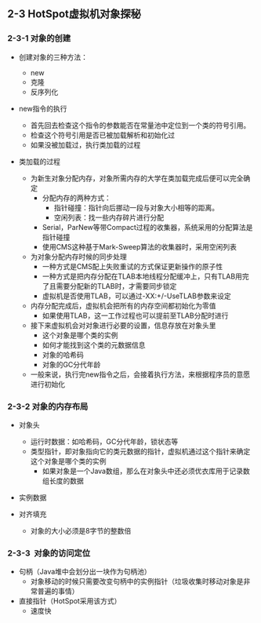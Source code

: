## 2-3 HotSpot虚拟机对象探秘

### 2-3-1 对象的创建

- 创建对象的三种方法：
  - new
  - 克隆
  - 反序列化

- new指令的执行
  - 首先回去检查这个指令的参数能否在常量池中定位到一个类的符号引用。
  - 检查这个符号引用是否已被加载解析和初始化过
  - 如果没被加载过，执行类加载的过程
- 类加载的过程
  - 为新生对象分配内存，对象所需内存的大学在类加载完成后便可以完全确定
    - 分配内存的两种方式：
      - 指针碰撞：指针向后挪动一段与对象大小相等的距离。
      - 空闲列表：找一些内存碎片进行分配
    - Serial，ParNew等带Compact过程的收集器，系统采用的分配算法是指针碰撞
    - 使用CMS这种基于Mark-Sweep算法的收集器时，采用空闲列表
  - 为对象分配内存时候的同步处理
    - 一种方式是CMS配上失败重试的方式保证更新操作的原子性
    - 一种方式是把内存分配在TLAB本地线程分配缓冲上，只有TLAB用完了且需要分配新的TLAB时，才需要同步锁定
    - 虚拟机是否使用TLAB，可以通过-XX:+/-UseTLAB参数来设定
  - 内存分配完成后，虚拟机会把所有的内存空间都初始化为零值
    - 如果使用TLAB，这一工作过程也可以提前至TLAB分配时进行
  - 接下来虚拟机会对对象进行必要的设置，信息存放在对象头里
    - 这个对象是哪个类的实例
    - 如何才能找到这个类的元数据信息
    - 对象的哈希码
    - 对象的GC分代年龄
  - 一般来说，执行完new指令之后，会接着执行<init>方法，来根据程序员的意愿进行初始化



### 2-3-2 对象的内存布局

- 对象头
  - 运行时数据：如哈希码，GC分代年龄，锁状态等
  - 类型指针，即对象指向它的类元数据的指针，虚拟机通过这个指针来确定这个对象是哪个类的实例
    - 如果对象是一个Java数组，那么在对象头中还必须优衣库用于记录数组长度的数据
  
- 实例数据

- 对齐填充

  - 对象的大小必须是8字节的整数倍

    

### 2-3-3  对象的访问定位

- 句柄（Java堆中会划分出一块作为句柄池）
  - 对象移动的时候只需要改变句柄中的实例指针（垃圾收集时移动对象是非常普遍的事情）
- 直接指针（HotSpot采用该方式）
  - 速度快